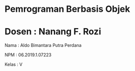 # Pemrograman Berbasis Objek
# Dosen : Nanang F. Rozi
Nama : Aldo Bimantara Putra Perdana

NPM : 06.2019.1.07223

Kelas : V
